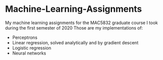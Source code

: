 # Machine-Learning-Assignments
My machine learning assignments for the MAC5832 graduate course I took during the first semester of 2020
Those are my implementations of:
- Perceptrons
- Linear regression, solved analytically and by gradient descent
- Logistic regression
- Neural networks
